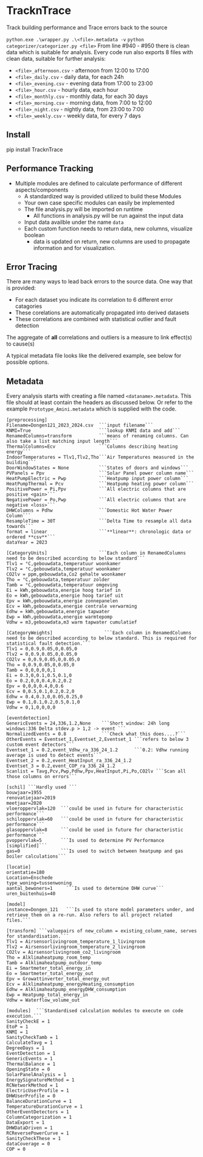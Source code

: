 # TracknTrace
 Track building performance and Trace errors back to the source

```python.exe .\wrapper.py .\<file>.metadata -v```
```python categorizer/categorizer.py <file>```
From line #940 - #950 there is clean data which is suitable for analysis. Every code run also exports 8 files with clean data, suitable for further analysis:
 * ```<file>_afternoon.csv``` - afternoon from 12:00 to 17:00
 * ```<file>_daily.csv```     - daily data, for each 24h
 * ```<file>_evening.csv```   - evening data from 17:00 to 23:00
 * ```<file>_hour.csv```      - hourly data, each hour
 * ```<file>_monthly.csv```   - monthly data, for each 30 days
 * ```<file>_morning.csv```   - morning data, from 7:00 to 12:00
 * ```<file>_night.csv```     - nightly data, from 23:00 to 7:00
 * ```<file>_weekly.csv```    - weekly data, for every 7 days

## Install

pip install TracknTrace

## Performance Tracking
 * Multiple modules are defined to calculate performance of different aspects/components
    * A standardized way is provided utilized to build these Modules
    * Your own case specific modules can easily be implemented
    * The file analysis.py will be imported on runtime
      * All functions in analysis.py will be run against the input data
    * Input data availble under the name ```data```
    * Each custom function needs to return data, new columns, visualize boolean
      * data is updated on return, new columns are used to propagate information and for visualization.

## Error Tracing
There are many ways to lead back errors to the source data. One way that is provided:
 * For each dataset you indicate its correlation to 6 different error catagories
 * These corelations are automatically propagated into derived datasets
 * These correlations are combined with statistical outlier and fault detection

The aggregate of **all** correlations and outliers is a measure to link effect(s) to cause(s)

A typical metadata file looks like the delivered example, see below for possible options.


## Metadata
Every analysis starts with creating a file named ```<dataname>.metadata```. This file should at least contain the headers as discussed below. Or refer to the example ```Prototype_Amini.metadata``` which is supplied with the code.

```
[preprocessing]
Filename=Dongen121_2023_2024.csv  ```input filename```
KNMI=True                         ```lookup KNMI data and add```
RenamedColumns=transform          ```means of renaming columns. Can also take a list matching input length```
ThermalColumns=Ecv                ```Columns describing heating energy```
IndoorTemperatures = Tlv1,Tlv2,Tho```Air Temperatures measured in the building```
DoorWindowStates = None           ```States of doors and windows```
PVPanels = Ppv                    ```Solar Panel power column name```
HeatPumpElectric = Pwp            ```Heatpump input power column```
HeatPumpThermal = Pcv             ```Heatpump heating power column```
PositivePower = Pi,Ppv            ```All electric columns that are positive <gain>```
NegativePower = Po,Pwp            ```All electric columns that are negative <loss>```
DHWColumns = Pdhw                 ```Domestic Hot Water Power Column```
ResampleTime = 30T                ```Delta Time to resample all data towards```
format = linear                   ```**linear**: chronologic data or ordered **csv**```
dataYear = 2023

[CategoryUnits]                   ```Each column in RenamedColumns need to be described according to below standard```
Tlv1 = °C,gebouwdata,temperatuur woonkamer
Tlv2 = °C,gebouwdata,temperatuur woonkamer
CO2lv = ppm,gebouwdata,Co2 gehalte woonkamer
Tho = °C,gebouwdata,temperatuur zolder
Tamb = °C,gebouwdata,temperatuur omgeving
Ei = kWh,gebouwdata,energie hoog tarief in
Eo = kWh,gebouwdata,energie hoog tarief uit
Epv = kWh,gebouwdata,energie zonnepanelen
Ecv = kWh,gebouwdata,energie centrale verwarming
Edhw = kWh,gebouwdata,energie tapwater
Ewp = kWh,gebouwdata,energie warmtepomp
Vdhw = m3,gebouwdata,m3 warm tapwater cumulatief

[CategoryWeights]                   ```Each column in RenamedColumns need to be described according to below standard. This is required for statistical fault detection.```         
Tlv1 = 0,0.9,0.05,0,0.05,0
Tlv2 = 0,0.9,0.05,0,0.05,0
CO2lv = 0,0.9,0.05,0,0.05,0
Tho = 0,0.9,0.05,0,0.05,0
Tamb = 0,0,0,0,0,1
Ei = 0.3,0,0.1,0.5,0.1,0
Eo = 0.2,0,0,0.4,0.2,0.2
Epv = 0,0,0,0.4,0,0.6
Ecv = 0,0.5,0.1,0.2,0.2,0
Edhw = 0.4,0.3,0,0.05,0.25,0
Ewp = 0.1,0.1,0.2,0.5,0.1,0
Vdhw = 0,1,0,0,0,0

[eventdetection]
GenericEvents = 24,336,1.2,None    ```Short window: 24h long windows:336 Delta stdev.p > 1,2 -> event ```
NormalizedEvents = 0.8             ```Check what this does....?```
OtherEvents = Eventset_1,Eventset_2,Eventset_1 ```refers to below 3 custom event detectors```
Eventset_1 = 0.2,event_Vdhw_ra_336_24_1.2      ```0.2: Vdhw running average is used to detect events```
Eventset_2 = 0.2,event_HeatInput_ra_336_24_1.2
Eventset_3 = 0.2,event_COP_ra_336_24_1.2
Scanlist = Tavg,Pcv,Pwp,Pdhw,Ppv,HeatInput,Pi,Po,CO2lv ```Scan all those columns on errors```

[schil] ```Hardly used ```
bouwjaar=1955
renovatiejaar=2019
meetjaar=2020
vloeroppervlak=120  ```could be used in future for characteristic performance```
schiloppervlak=60   ```could be used in future for characteristic performance```
glasoppervlak=8     ```could be used in future for characteristic performance```
pvoppervlak=5       ```Is used to determine PV Performance [simplified]```
gas=0               ```Is used to switch between heatpump and gas boiler calculations```

[locatie]
orientatie=180
Location=Enschede
type_woning=tussenwoning
aantal_bewoners=1     ```Is used to determine DHW curve```
uren_buitenhuis=40

[model]
instance=Dongen_121   ```Is used to store model parameters under, and retrieve them on a re-run. Also refers to all project related files.```

[transform] ```valuepairs of new_column = existing_column_name, serves for standardisation.```
Tlv1 = Airsensorlivingroom_temperature_1_livingroom
Tlv2 = Airsensorlivingroom_temperature_2_livingroom
CO2lv = Airsensorlivingroom_co2_livingroom
Tho = Alklimaheatpump_room_temp
Tamb = Alklimaheatpump_outdoor_temp
Ei = Smartmeter_total_energy_in
Eo = Smartmeter_total_energy_out
Epv = Growattinverter_total_energy_out
Ecv = Alklimaheatpump_energyHeating_consumption
Edhw = Alklimaheatpump_energyDHW_consumption
Ewp = Heatpump_total_energy_in
Vdhw = Waterflow_volume_out

[modules]  ```Standardised calculation modules to execute on code execution.```
SanityCheckE = 1
EtoP = 1
KNMI = 1
SanityCheckTamb = 1
CalculateTavg = 1
DegreeDays = 1
EventDetection = 1
GenericEvents = 1
ThermalBalance = 1
OpeningState = 0
SolarPanelAnalysis = 1
EnergySignatureMethod = 1
RCNetworkMethod = 1
ElectricUserProfile = 1
DHWUserProfile = 0
BalanceDurationCurve = 1
TemperatureDurationCurve = 1
OtherEventDetectors = 1
ColumnCategorization = 1
DataExport = 1
DHWDataDriven = 1
RCReversePowerCurve = 1
SanityCheckThese = 1
dataCoverage = 0
COP = 0

```
